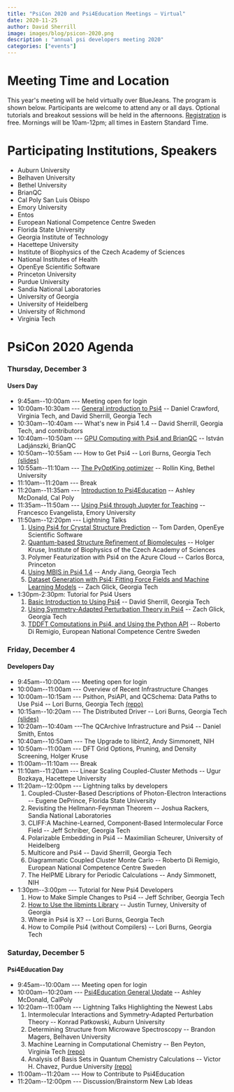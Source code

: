 ```yaml
---
title: "PsiCon 2020 and Psi4Education Meetings — Virtual"
date: 2020-11-25
author: David Sherrill
image: images/blog/psicon-2020.png
description : "annual psi developers meeting 2020"
categories: ["events"]
---
```


# Meeting Time and Location

This year's meeting will be held virtually over BlueJeans.
The program is shown below.
Participants are welcome to attend any or all days.
Optional tutorials and breakout sessions will be held in the afternoons.
[Registration](https://forms.gle/S63JcyRgM5DpihGE8) is free.
Mornings will be 10am-12pm; all times in Eastern Standard Time.

# Participating Institutions, Speakers

* Auburn University
* Belhaven University
* Bethel University
* BrianQC
* Cal Poly San Luis Obispo 
* Emory University
* Entos
* European National Competence Centre Sweden
* Florida State University
* Georgia Institute of Technology
* Hacettepe University
* Institute of Biophysics of the Czech Academy of Sciences
* National Institutes of Health
* OpenEye Scientific Software
* Princeton University
* Purdue University
* Sandia National Laboratories
* University of Georgia
* University of Heidelberg
* University of Richmond
* Virginia Tech

<!--
# Participating Institutions, Attendees

* Auburn University
* Belhaven University
* Bethel University
* BrianQC
#* Bristol-Myers Squibb
* Cal Poly San Luis Obispo 
* Emory University
* Entos
* European National Competence Centre Sweden
* Florida State University
#* Franklin & Marshall College
#* Fritz Haber Institute
* Georgia Institute of Technology
#* Georgia Southern University
#* Georgia State University
* Hacettepe University
#* Hylleraas Centre for Quantum Molecular Sciences
* Institute of Biophysics of the Czech Academy of Sciences
#* Khalifa University
#* McMaster University
#* Morehouse College
* National Institutes of Health
#* Open Force Field Initiative / MSKCC
* OpenEye Scientific Software
#* Pontificia Universidad Católica de Chile
* Princeton University
* Purdue University
* Sandia National Laboratories
#* Universidad de Concepción
#* University of California, Berkeley
* University of Georgia
* University of Heidelberg
#* University of Mississippi
#* University of Oxford
* University of Richmond
* Virginia Tech

-->

# PsiCon 2020 Agenda

### Thursday, December 3
#### Users Day

* 9:45am--10:00am --- Meeting open for login
* 10:00am-10:30am --- [General introduction to Psi4](https://www.youtube.com/watch?v=1WybjSppXTg) -- Daniel Crawford, Virginia Tech, and David Sherrill, Georgia Tech
* 10:30am--10:40am --- What's new in Psi4 1.4 -- David Sherrill, Georgia Tech, and contributors
* 10:40am--10:50am --- [GPU Computing with Psi4 and BrianQC](https://www.youtube.com/watch?v=PT7dWp6aAEQ) -- István Ladjánszki, BrianQC
* 10:50am--10:55am --- How to Get Psi4 -- Lori Burns, Georgia Tech [(slides)](https://github.com/psi4/PsiCon2020/blob/master/LoriBurns_2020_How-to-get-Psi4.pdf)
* 10:55am--11:10am --- [The PyOptKing optimizer](https://www.youtube.com/watch?v=WQBvTRbLPvc) -- Rollin King, Bethel University
* 11:10am--11:20am --- Break
* 11:20am--11:35am --- [Introduction to Psi4Education](https://www.youtube.com/watch?v=uhNjFcTsGo8) -- Ashley McDonald, Cal Poly
* 11:35am--11:50am --- [Using Psi4 through Jupyter for Teaching](https://www.youtube.com/watch?v=ItNdmODVgp0) -- Francesco Evangelista, Emory University
* 11:50am--12:20pm --- Lightning Talks
  1. [Using Psi4 for Crystal Structure Prediction](https://www.youtube.com/watch?v=DW3DHnFqspI) -- Tom Darden, OpenEye Scientific Software
  1. [Quantum-based Structure Refinement of Biomolecules](https://www.youtube.com/watch?v=d_1jgrcyIuA) -- Holger Kruse, Institute of Biophysics of the Czech Academy of Sciences
  1. Polymer Featurization with Psi4 on the Azure Cloud -- Carlos Borca, Princeton
  1. [Using MBIS in Psi4 1.4](https://www.youtube.com/watch?v=9oIuK2O6TLg) -- Andy Jiang, Georgia Tech
  1. [Dataset Generation with Psi4: Fitting Force Fields and Machine Learning Models](https://www.youtube.com/watch?v=lKBJmj2GgVw) -- Zach Glick, Georgia Tech
* 1:30pm-2:30pm: Tutorial for Psi4 Users
  1. [Basic Introduction to Using Psi4](https://www.youtube.com/watch?v=Z0gmVDI5mkQ) -- David Sherrill, Georgia Tech
  1. [Using Symmetry-Adapted Perturbation Theory in Psi4](https://www.youtube.com/watch?v=mKhbBoiklNE) -- Zach Glick, Georgia Tech
  1. [TDDFT Computations in Psi4, and Using the Python API](https://www.youtube.com/watch?v=MmG-g3SEFbk) -- Roberto Di Remigio, European National Competence Centre Sweden

### Friday, December 4
#### Developers Day

* 9:45am--10:00am --- Meeting open for login
* 10:00am--11:00am --- Overview of Recent Infrastructure Changes
* 10:00am--10:15am --- Psithon, PsiAPI, and QCSchema: Data Paths to Use Psi4 -- Lori Burns, Georgia Tech [(repo)](https://github.com/psi4/PsiCon2020/blob/master/LoriBurns_2020_Psithon-PsiAPI-QCSchema.ipynb)
* 10:15am--10:20am --- The Distributed Driver -- Lori Burns, Georgia Tech [(slides)](https://github.com/psi4/PsiCon2020/blob/master/LoriBurns_2020_Distributed-driver.pdf)
* 10:20am--10:40am ---The QCArchive Infrastructure and Psi4 -- Daniel Smith, Entos
* 10:40am--10:50am --- The Upgrade to libint2, Andy Simmonett, NIH
* 10:50am--11:00am --- DFT Grid Options, Pruning, and Density Screening, Holger Kruse
* 11:00am--11:10am --- Break
* 11:10am--11:20am --- Linear Scaling Coupled-Cluster Methods -- Ugur Bozkaya, Hacettepe University
* 11:20am--12:00pm --- Lightning talks by developers
  1. Coupled-Cluster-Based Descriptions of Photon-Electron Interactions -- Eugene DePrince, Florida State University
  1. Revisiting the Hellmann-Feynman Theorem -- Joshua Rackers, Sandia National Laboratories
  1. CLIFF:A Machine-Learned, Component-Based Intermolecular Force Field -- Jeff Schriber, Georgia Tech
  1. Polarizable Embedding in Psi4 -- Maximilian Scheurer, University of Heidelberg
  1. Multicore and Psi4 -- David Sherrill, Georgia Tech
  1. Diagrammatic Coupled Cluster Monte Carlo -- Roberto Di Remigio, European National Competence Centre Sweden
  1. The HelPME Library for Periodic Calculations -- Andy Simmonett, NIH
* 1:30pm--3:00pm --- Tutorial for New Psi4 Developers
  1. How to Make Simple Changes to Psi4 -- Jeff Schriber, Georgia Tech
  1. [How to Use the libmints Library](https://www.youtube.com/watch?v=dvzS3RwL6Do) -- Justin Turney, University of Georgia
  1. Where in Psi4 is X? -- Lori Burns, Georgia Tech
  1. How to Compile Psi4 (without Compilers) -- Lori Burns, Georgia Tech

### Saturday, December 5
#### Psi4Education Day

* 9:45am--10:00am --- Meeting open for login
* 10:00am--10:20am --- [Psi4Education General Update](https://www.youtube.com/watch?v=x3zqC4vJKSw) -- Ashley McDonald, CalPoly
* 10:20am--11:00am --- Lightning Talks Highlighting the Newest Labs
  1. Intermolecular Interactions and Symmetry-Adapted Perturbation Theory -- Konrad Patkowski, Auburn University
  1. Determining Structure from Microwave Spectroscopy -- Brandon Magers, Belhaven University
  1. Machine Learning in Computational Chemistry -- Ben Peyton, Virginia Tech [(repo)](https://github.com/Psi4Education/psi4education/blob/master/labs/Machine_Learning/Machine_Learning_Student.ipynb)
  1. Analysis of Basis Sets in Quantum Chemistry Calculations -- Victor H. Chavez, Purdue University [(repo)](https://github.com/Psi4Education/psi4education/blob/master/labs/Basis_Sets/Basis_Sets_student.ipynb)
* 11:00am--11:20am --- How to Contribute to Psi4Education
* 11:20am--12:00pm --- Discussion/Brainstorm New Lab Ideas

